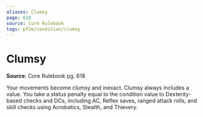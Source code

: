 ```yaml
---
aliases: Clumsy
page: 618
source: Core Rulebook
tags: pf2e/condition/clumsy
---
```


# Clumsy

**Source**: Core Rulebook pg. 618

Your movements become clumsy and inexact. Clumsy always includes a value. You take a status penalty equal to the condition value to Dexterity-based checks and DCs, including AC, Reflex saves, ranged attack rolls, and skill checks using Acrobatics, Stealth, and Thievery.
